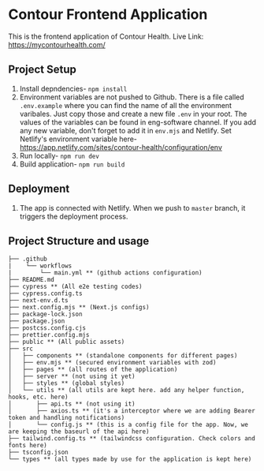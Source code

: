 # Contour Frontend Application

This is the frontend application of Contour Health. 
Live Link: https://mycontourhealth.com/

## Project Setup

1. Install depndencies- ```npm install```
2. Environment variables are not pushed to Github. There is a file called ```.env.example``` where you can find the name of all the environment varibales. Just copy those and create a new file ```.env``` in your root. The values of the variables can be found in eng-software channel. If you add any new variable, don't forget to add it in ```env.mjs``` and Netlify. Set Netlify's environment variable here- https://app.netlify.com/sites/contour-health/configuration/env
3. Run locally- ```npm run dev```
4. Build application- ```npm run build```

## Deployment
1. The app is connected with Netlify. When we push to ```master``` branch, it triggers the deployment process.

## Project Structure and usage
```
├── .github
|    └── workflows
|        └── main.yml ** (github actions configuration)
├── README.md
├── cypress ** (All e2e testing codes)
├── cypress.config.ts
├── next-env.d.ts
├── next.config.mjs ** (Next.js configs)
├── package-lock.json
├── package.json
├── postcss.config.cjs
├── prettier.config.mjs
├── public ** (All public assets)
├── src
│   ├── components ** (standalone components for different pages)
│   ├── env.mjs ** (secured environment variables with zod)
│   ├── pages ** (all routes of the application)
│   ├── server ** (not using it yet)
│   ├── styles ** (global styles)
│   └── utils ** (all utils are kept here. add any helper function, hooks, etc. here)
│       ├── api.ts ** (not using it)
│       ├── axios.ts ** (it's a interceptor where we are adding Bearer token and handling notifications)
│       └── config.js ** (this is a config file for the app. Now, we are keeping the baseurl of the api here)
├── tailwind.config.ts ** (tailwindcss configuration. Check colors and fonts here)
├── tsconfig.json
└── types ** (all types made by use for the application is kept here)
```
